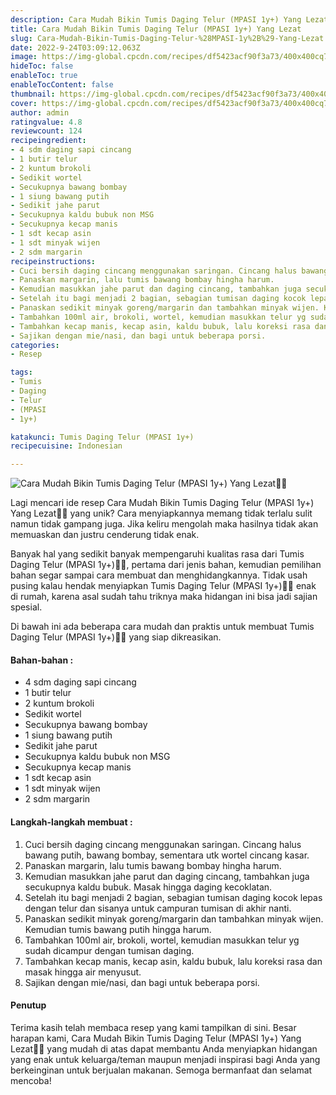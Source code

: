```yaml
---
description: Cara Mudah Bikin Tumis Daging Telur (MPASI 1y+) Yang Lezat"
title: Cara Mudah Bikin Tumis Daging Telur (MPASI 1y+) Yang Lezat
slug: Cara-Mudah-Bikin-Tumis-Daging-Telur-%28MPASI-1y%2B%29-Yang-Lezat
date: 2022-9-24T03:09:12.063Z
image: https://img-global.cpcdn.com/recipes/df5423acf90f3a73/400x400cq70/photo.jpg
hideToc: false
enableToc: true
enableTocContent: false
thumbnail: https://img-global.cpcdn.com/recipes/df5423acf90f3a73/400x400cq70/photo.jpg
cover: https://img-global.cpcdn.com/recipes/df5423acf90f3a73/400x400cq70/photo.jpg
author: admin
ratingvalue: 4.8
reviewcount: 124
recipeingredient:
- 4 sdm daging sapi cincang
- 1 butir telur
- 2 kuntum brokoli
- Sedikit wortel
- Secukupnya bawang bombay
- 1 siung bawang putih
- Sedikit jahe parut
- Secukupnya kaldu bubuk non MSG
- Secukupnya kecap manis
- 1 sdt kecap asin
- 1 sdt minyak wijen
- 2 sdm margarin
recipeinstructions:
- Cuci bersih daging cincang menggunakan saringan. Cincang halus bawang putih, bawang bombay, sementara utk wortel cincang kasar.
- Panaskan margarin, lalu tumis bawang bombay hingha harum.
- Kemudian masukkan jahe parut dan daging cincang, tambahkan juga secukupnya kaldu bubuk. Masak hingga daging kecoklatan.
- Setelah itu bagi menjadi 2 bagian, sebagian tumisan daging kocok lepas dengan telur dan sisanya untuk campuran tumisan di akhir nanti.
- Panaskan sedikit minyak goreng/margarin dan tambahkan minyak wijen. Kemudian tumis bawang putih hingga harum.
- Tambahkan 100ml air, brokoli, wortel, kemudian masukkan telur yg sudah dicampur dengan tumisan daging.
- Tambahkan kecap manis, kecap asin, kaldu bubuk, lalu koreksi rasa dan masak hingga air menyusut.
- Sajikan dengan mie/nasi, dan bagi untuk beberapa porsi.
categories:
- Resep

tags:
- Tumis
- Daging
- Telur
- (MPASI
- 1y+)

katakunci: Tumis Daging Telur (MPASI 1y+)
recipecuisine: Indonesian

---
```


![Cara Mudah Bikin Tumis Daging Telur (MPASI 1y+) Yang Lezat👩‍🍳](https://img-global.cpcdn.com/recipes/df5423acf90f3a73/400x400cq70/photo.jpg)

Lagi mencari ide resep Cara Mudah Bikin Tumis Daging Telur (MPASI 1y+) Yang Lezat👩‍🍳 yang unik? Cara menyiapkannya memang tidak terlalu sulit namun tidak gampang juga. Jika keliru mengolah maka hasilnya tidak akan memuaskan dan justru cenderung tidak enak.

Banyak hal yang sedikit banyak mempengaruhi kualitas rasa dari Tumis Daging Telur (MPASI 1y+)👩‍🍳, pertama dari jenis bahan, kemudian pemilihan bahan segar sampai cara membuat dan menghidangkannya. Tidak usah pusing kalau hendak menyiapkan Tumis Daging Telur (MPASI 1y+)👩‍🍳 enak di rumah, karena asal sudah tahu triknya maka hidangan ini bisa jadi sajian spesial.

Di bawah ini ada beberapa cara mudah dan praktis untuk membuat Tumis Daging Telur (MPASI 1y+)👩‍🍳 yang siap dikreasikan.

<!--inarticleads1-->

#### Bahan-bahan :

- 4 sdm daging sapi cincang
- 1 butir telur
- 2 kuntum brokoli
- Sedikit wortel
- Secukupnya bawang bombay
- 1 siung bawang putih
- Sedikit jahe parut
- Secukupnya kaldu bubuk non MSG
- Secukupnya kecap manis
- 1 sdt kecap asin
- 1 sdt minyak wijen
- 2 sdm margarin

<!--inarticleads2-->

#### Langkah-langkah membuat :

1. Cuci bersih daging cincang menggunakan saringan. Cincang halus bawang putih, bawang bombay, sementara utk wortel cincang kasar.
1. Panaskan margarin, lalu tumis bawang bombay hingha harum.
1. Kemudian masukkan jahe parut dan daging cincang, tambahkan juga secukupnya kaldu bubuk. Masak hingga daging kecoklatan.
1. Setelah itu bagi menjadi 2 bagian, sebagian tumisan daging kocok lepas dengan telur dan sisanya untuk campuran tumisan di akhir nanti.
1. Panaskan sedikit minyak goreng/margarin dan tambahkan minyak wijen. Kemudian tumis bawang putih hingga harum.
1. Tambahkan 100ml air, brokoli, wortel, kemudian masukkan telur yg sudah dicampur dengan tumisan daging.
1. Tambahkan kecap manis, kecap asin, kaldu bubuk, lalu koreksi rasa dan masak hingga air menyusut.
1. Sajikan dengan mie/nasi, dan bagi untuk beberapa porsi.

#### Penutup

Terima kasih telah membaca resep yang kami tampilkan di sini. Besar harapan kami, Cara Mudah Bikin Tumis Daging Telur (MPASI 1y+) Yang Lezat👩‍🍳 yang mudah di atas dapat membantu Anda menyiapkan hidangan yang enak untuk keluarga/teman maupun menjadi inspirasi bagi Anda yang berkeinginan untuk berjualan makanan. Semoga bermanfaat dan selamat mencoba!